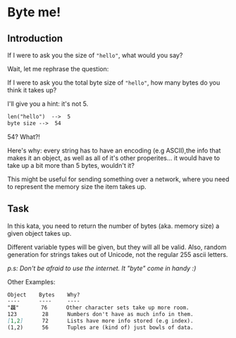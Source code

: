 # Byte me!

## Introduction

If I were to ask you the size of `"hello"`, what would you say?

Wait, let me rephrase the question:

If I were to ask you the total byte size of `"hello"`, how many bytes do you think it takes up?

I'll give you a hint: it's not 5.

```markdown
len("hello")  -->  5
byte size -->  54
```

54? What?!

Here's why: every string has to have an encoding (e.g ASCII),the info that makes it an object, as well as all of it's other properites... it would have to take up a bit more than 5 bytes, wouldn't it?

This might be useful for sending something over a network, where you need to represent the memory size the item takes up.

## Task

In this kata, you need to return the number of bytes (aka. memory size) a given object takes up.

Different variable types will be given, but they will all be valid. Also, random generation for strings takes out of Unicode, not the regular 255 ascii letters.

_p.s: Don't be afraid to use the internet. It "byte" come in handy :)_

Other Examples:

```markdown
Object    Bytes    Why?
----      ----     ----
"龘"       76      Other character sets take up more room.
123        28      Numbers don't have as much info in them.
[1,2]      72      Lists have more info stored (e.g index).
(1,2)      56      Tuples are (kind of) just bowls of data.
```
